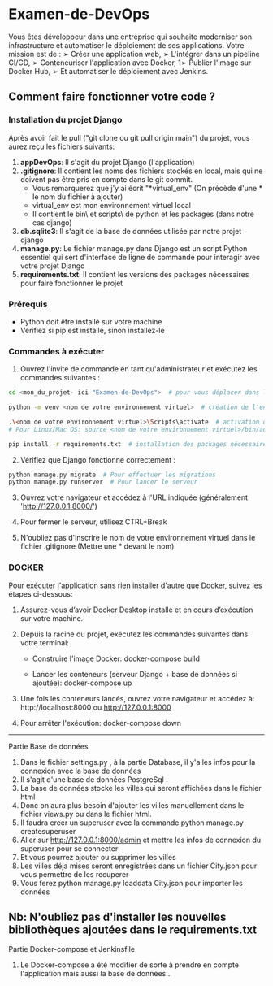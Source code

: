 # Examen-de-DevOps
Vous êtes développeur dans une entreprise qui souhaite moderniser son infrastructure et automatiser le déploiement de ses applications. Votre mission est de : ➢ Créer une application web, ➢ L'intégrer dans un pipeline CI/CD, ➢ Conteneuriser l'application avec Docker, 1➢ Publier l'image sur Docker Hub, ➢ Et automatiser le déploiement avec Jenkins. 

## Comment faire fonctionner votre code ?

### Installation du projet Django

Après avoir fait le pull ("git clone <url> ou git pull origin main") du projet, vous aurez reçu les fichiers suivants:

1. **appDevOps**: Il s'agit du projet Django (l'application)
2. **.gitignore**: Il contient les noms des fichiers stockés en local, mais qui ne doivent pas être pris en compte dans le git commit.
   - Vous remarquerez que j'y ai écrit "*virtual_env" (On précède d'une * le nom du fichier à ajouter)
   - virtual_env est mon environnement virtuel local
   - Il contient le bin\ et scripts\ de python et les packages (dans notre cas django)
3. **db.sqlite3**: Il s'agit de la base de données utilisée par notre projet django
4. **manage.py**: Le fichier manage.py dans Django est un script Python essentiel qui sert d'interface de ligne de commande pour interagir avec votre projet Django
5. **requirements.txt**: Il contient les versions des packages nécessaires pour faire fonctionner le projet

### Prérequis
- Python doit être installé sur votre machine
- Vérifiez si pip est installé, sinon installez-le

### Commandes à exécuter

1. Ouvrez l'invite de commande en tant qu'administrateur et exécutez les commandes suivantes :

```bash
cd <mon_du_projet- ici "Examen-de-DevOps">  # pour vous déplacer dans le répertoire PARENT du projet GIT

python -m venv <nom de votre environnement virtuel>  # création de l'environnement virtuel

.\<nom de votre environnement virtuel>\Scripts\activate  # activation de l'environnement virtuel
# Pour Linux/Mac OS: source <nom de votre environnement virtuel>/bin/activate

pip install -r requirements.txt  # installation des packages nécessaires (django etc.)
```

2. Vérifiez que Django fonctionne correctement :

```bash
python manage.py migrate  # Pour effectuer les migrations
python manage.py runserver  # Pour lancer le serveur
```

3. Ouvrez votre navigateur et accédez à l'URL indiquée (généralement 'http://127.0.0.1:8000/')

4. Pour fermer le serveur, utilisez CTRL+Break

5. N'oubliez pas d'inscrire le nom de votre environnement virtuel dans le fichier .gitignore (Mettre une * devant le nom)


### DOCKER
Pour exécuter l'application sans rien installer d'autre que Docker, suivez les étapes ci-dessous:
1. Assurez-vous d’avoir Docker Desktop installé et en cours d’exécution sur votre machine.

2. Depuis la racine du projet, exécutez les commandes suivantes dans votre terminal:
   * Construire l'image Docker:
      docker-compose build

   * Lancer les conteneurs (serveur Django + base de données si ajoutée):
      docker-compose up

3. Une fois les conteneurs lancés, ouvrez votre navigateur et accédez à: 
      http://localhost:8000 ou http://127.0.0.1:8000

4. Pour arrêter l'exécution:
      docker-compose down

-----------------------------------------------------------------------------------------------------------------------------------
Partie Base de données 

1. Dans le fichier settings.py , à la partie Database, il y'a les infos pour la connexion avec la base de données
2. Il s'agit d'une base de données PostgreSql .
3. La base de données stocke les villes qui seront affichées dans le fichier html
4. Donc on aura plus besoin d'ajouter les villes manuellement dans le fichier views.py ou dans le fichier html.
5. Il faudra creer un superuser avec la commande python manage.py createsuperuser
6. Aller sur http://127.0.0.1:8000/admin et mettre les infos de connexion du superuser pour se connecter 
7. Et vous pourrez ajouter ou supprimer les villes 
8. Les villes déja mises seront enregistrées dans un fichier City.json pour vous permettre de les recuperer 
9. Vous ferez python manage.py loaddata City.json pour importer les données 

Nb: N'oubliez pas d'installer les nouvelles bibliothèques ajoutées dans le requirements.txt
-----------------------------------------------------------------------------------------------------------------------------------
Partie Docker-compose et Jenkinsfile 

1. Le Docker-compose a été modifier de sorte à prendre en compte l'application mais aussi la base de données .
